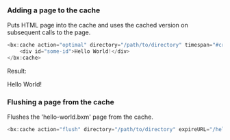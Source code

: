### Adding a page to the cache

Puts HTML page into the cache and uses the cached version on subsequent calls to the page.


```java
<bx:cache action="optimal" directory="/path/to/directory" timespan="#createTimeSpan( 1, 0, 0, 0 )#" idletime="#createTimeSpan( 0, 12, 0, 0 )#">
	<div id="some-id">Hello World!</div>
</bx:cache>
```

Result: <div id="some-id">Hello World!</div>

### Flushing a page from the cache

Flushes the 'hello-world.bxm' page from the cache.


```java
<bx:cache action="flush" directory="/path/to/directory" expireURL="/hello-world.bxm"/>
```


